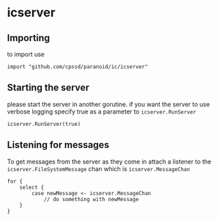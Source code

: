 # icserver
## Importing
to import use
```
import "github.com/cpssd/paranoid/ic/icserver"
```

## Starting the server
please start the server in another gorutine.
if you want the server to use verbose logging specify true as a parameter to `icserver.RunServer`
```
icserver.RunServer(true)
```

## Listening for messages
To get messages from the server as they come in attach a listener to the `icserver.FileSystemMessage` chan which is `icserver.MessageChan`
```
for {
    select {
        case newMessage <- icserver.MessageChan
            // do something with newMessage
    }
}
```
